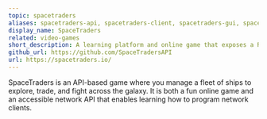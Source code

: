 ```yaml
---
topic: spacetraders
aliases: spacetraders-api, spacetraders-client, spacetraders-gui, spacetraders-v2
display_name: SpaceTraders
related: video-games
short_description: A learning platform and online game that exposes a REST API.
github_url: https://github.com/SpaceTradersAPI
url: https://spacetraders.io/
---
```

SpaceTraders is an API-based game where you manage a fleet of ships to explore, trade, and fight across the galaxy. It is both a fun online game and an accessible network API that enables learning how to program network clients.
